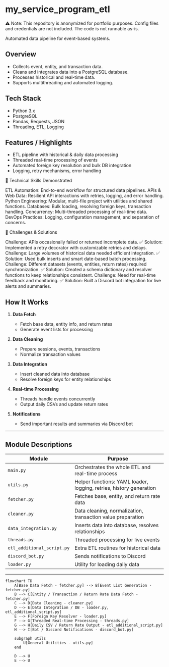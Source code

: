 # my_service_program_etl
⚠️ Note: This repository is anonymized for portfolio purposes. Config files and credentials are not included. The code is not runnable as-is.

Automated data pipeline for event-based systems.  

## Overview
- Collects event, entity, and transaction data.
- Cleans and integrates data into a PostgreSQL database.
- Processes historical and real-time data.
- Supports multithreading and automated logging.

## Tech Stack
- Python 3.x
- PostgreSQL
- Pandas, Requests, JSON
- Threading, ETL, Logging

## Features / Highlights
- ETL pipeline with historical & daily data processing
- Threaded real-time processing of events
- Automated foreign key resolution and bulk DB integration
- Logging, retry mechanisms, error handling


🔹 Technical Skills Demonstrated

ETL Automation: End-to-end workflow for structured data pipelines.
APIs & Web Data: Resilient API interactions with retries, logging, and error handling.
Python Engineering: Modular, multi-file project with utilities and shared functions.
Databases: Bulk loading, resolving foreign keys, transaction handling.
Concurrency: Multi-threaded processing of real-time data.
DevOps Practices: Logging, configuration management, and separation of concerns.


🔹 Challenges & Solutions

Challenge: APIs occasionally failed or returned incomplete data.
✅ Solution: Implemented a retry decorator with customizable retries and delays.
Challenge: Large volumes of historical data needed efficient integration.
✅ Solution: Used bulk inserts and smart date-based batch processing.
Challenge: Different datasets (events, entities, return rates) required synchronization.
✅ Solution: Created a schema dictionary and resolver functions to keep relationships consistent.
Challenge: Need for real-time feedback and monitoring.
✅ Solution: Built a Discord bot integration for live alerts and summaries.

## How It Works

1. **Data Fetch**
   - Fetch base data, entity info, and return rates
   - Generate event lists for processing

2. **Data Cleaning**
   - Prepare sessions, events, transactions
   - Normalize transaction values

3. **Data Integration**
   - Insert cleaned data into database
   - Resolve foreign keys for entity relationships

4. **Real-time Processing**
   - Threads handle events concurrently
   - Output daily CSVs and update return rates

5. **Notifications**
   - Send important results and summaries via Discord bot

---

## Module Descriptions

| Module | Purpose |
|--------|---------|
| `main.py` | Orchestrates the whole ETL and real-time process |
| `utils.py` | Helper functions: YAML loader, logging, retries, history generation |
| `fetcher.py` | Fetches base, entity, and return rate data |
| `cleaner.py` | Data cleaning, normalization, transaction value preparation |
| `data_integration.py` | Inserts data into database, resolves relationships |
| `threads.py` | Threaded processing for live events |
| `etl_additional_script.py` | Extra ETL routines for historical data |
| `discord_bot.py` | Sends notifications to Discord |
| `loader.py` | Utility for loading daily data |

---

```mermaid
flowchart TD
    A[Base Data Fetch - fetcher.py] --> B[Event List Generation - fetcher.py]
    B --> C[Entity / Transaction / Return Rate Data Fetch - fetcher.py]
    C --> D[Data Cleaning - cleaner.py]
    D --> E[Data Integration / DB - loader.py, etl_additional_script.py]
    E --> F[Foreign Key Resolver - loader.py]
    F --> G[Threaded Real-time Processing - threads.py]
    G --> H[Daily CSV / Return Rate Output - etl_additional_script.py]
    H --> I[Bot / Discord Notifications - discord_bot.py]
    
    subgraph utils
        U[General Utilities - utils.py]
    end
    
    D --> U
    E --> U
